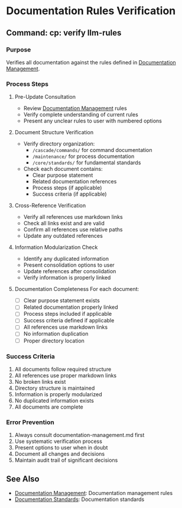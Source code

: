 # Documentation Rules Verification

## Command: cp: verify llm-rules

### Purpose
Verifies all documentation against the rules defined in [Documentation Management](../../documentation-management.md).

### Process Steps

1. Pre-Update Consultation
   - Review [Documentation Management](../../documentation-management.md) rules
   - Verify complete understanding of current rules
   - Present any unclear rules to user with numbered options

2. Document Structure Verification
   - Verify directory organization:
     * `/cascade/commands/` for command documentation
     * `/maintenance/` for process documentation
     * `/core/standards/` for fundamental standards
   - Check each document contains:
     * Clear purpose statement
     * Related documentation references
     * Process steps (if applicable)
     * Success criteria (if applicable)

3. Cross-Reference Verification
   - Verify all references use markdown links
   - Check all links exist and are valid
   - Confirm all references use relative paths
   - Update any outdated references

4. Information Modularization Check
   - Identify any duplicated information
   - Present consolidation options to user
   - Update references after consolidation
   - Verify information is properly linked

5. Documentation Completeness
   For each document:
   - [ ] Clear purpose statement exists
   - [ ] Related documentation properly linked
   - [ ] Process steps included if applicable
   - [ ] Success criteria defined if applicable
   - [ ] All references use markdown links
   - [ ] No information duplication
   - [ ] Proper directory location

### Success Criteria
1. All documents follow required structure
2. All references use proper markdown links
3. No broken links exist
4. Directory structure is maintained
5. Information is properly modularized
6. No duplicated information exists
7. All documents are complete

### Error Prevention
1. Always consult documentation-management.md first
2. Use systematic verification process
3. Present options to user when in doubt
4. Document all changes and decisions
5. Maintain audit trail of significant decisions

## See Also
- [Documentation Management](../../documentation-management.md): Documentation management rules
- [Documentation Standards](../../../core/standards/documentation-standards.md): Documentation standards
